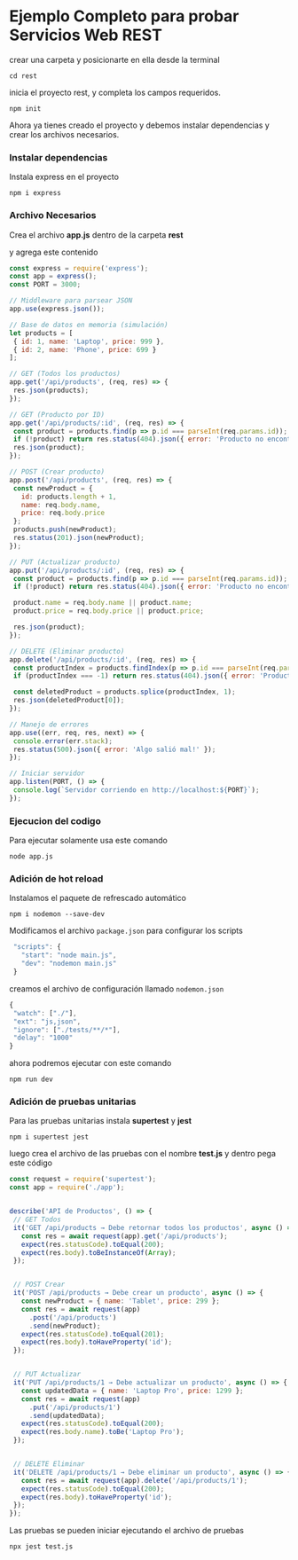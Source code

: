 # Ejemplo Completo para probar Servicios Web REST


crear una carpeta y posicionarte en ella desde la terminal

```
cd rest
```
inicia el proyecto rest, y completa los campos requeridos.

```
npm init
```

Ahora ya tienes creado el proyecto y debemos instalar dependencias y crear los archivos necesarios.

### Instalar dependencias
Instala express en el proyecto
```
npm i express
```

### Archivo Necesarios
Crea el archivo **app.js** dentro de la carpeta **rest**

y agrega este contenido

```js
const express = require('express');
const app = express();
const PORT = 3000;

// Middleware para parsear JSON
app.use(express.json());

// Base de datos en memoria (simulación)
let products = [
 { id: 1, name: 'Laptop', price: 999 },
 { id: 2, name: 'Phone', price: 699 }
];

// GET (Todos los productos)
app.get('/api/products', (req, res) => {
 res.json(products);
});

// GET (Producto por ID)
app.get('/api/products/:id', (req, res) => {
 const product = products.find(p => p.id === parseInt(req.params.id));
 if (!product) return res.status(404).json({ error: 'Producto no encontrado' });
 res.json(product);
});

// POST (Crear producto)
app.post('/api/products', (req, res) => {
 const newProduct = {
   id: products.length + 1,
   name: req.body.name,
   price: req.body.price
 };
 products.push(newProduct);
 res.status(201).json(newProduct);
});

// PUT (Actualizar producto)
app.put('/api/products/:id', (req, res) => {
 const product = products.find(p => p.id === parseInt(req.params.id));
 if (!product) return res.status(404).json({ error: 'Producto no encontrado' });

 product.name = req.body.name || product.name;
 product.price = req.body.price || product.price;

 res.json(product);
});

// DELETE (Eliminar producto)
app.delete('/api/products/:id', (req, res) => {
 const productIndex = products.findIndex(p => p.id === parseInt(req.params.id));
 if (productIndex === -1) return res.status(404).json({ error: 'Producto no encontrado' });

 const deletedProduct = products.splice(productIndex, 1);
 res.json(deletedProduct[0]);
});

// Manejo de errores
app.use((err, req, res, next) => {
 console.error(err.stack);
 res.status(500).json({ error: 'Algo salió mal!' });
});

// Iniciar servidor
app.listen(PORT, () => {
 console.log(`Servidor corriendo en http://localhost:${PORT}`);
});
```

### Ejecucion del codigo

Para ejecutar solamente usa este comando
```
node app.js
```

### Adición de hot reload
Instalamos el paquete de refrescado automático

```
npm i nodemon --save-dev
```

Modificamos el archivo ```package.json``` para configurar los scripts

```js
 "scripts": {
   "start": "node main.js",
   "dev": "nodemon main.js"
 }
```

creamos el archivo de configuración llamado ```nodemon.json```

```js
{
 "watch": ["./"],
 "ext": "js,json",
 "ignore": ["./tests/**/*"],
 "delay": "1000"
}
```

ahora podremos ejecutar con este comando

```
npm run dev
```

### Adición de pruebas unitarias
Para las pruebas unitarias instala **supertest** y **jest**

```
npm i supertest jest
```

luego crea el archivo de las pruebas con el nombre **test.js** y dentro pega este código

```js
const request = require('supertest');
const app = require('./app');


describe('API de Productos', () => {
 // GET Todos
 it('GET /api/products → Debe retornar todos los productos', async () => {
   const res = await request(app).get('/api/products');
   expect(res.statusCode).toEqual(200);
   expect(res.body).toBeInstanceOf(Array);
 });


 // POST Crear
 it('POST /api/products → Debe crear un producto', async () => {
   const newProduct = { name: 'Tablet', price: 299 };
   const res = await request(app)
     .post('/api/products')
     .send(newProduct);
   expect(res.statusCode).toEqual(201);
   expect(res.body).toHaveProperty('id');
 });


 // PUT Actualizar
 it('PUT /api/products/1 → Debe actualizar un producto', async () => {
   const updatedData = { name: 'Laptop Pro', price: 1299 };
   const res = await request(app)
     .put('/api/products/1')
     .send(updatedData);
   expect(res.statusCode).toEqual(200);
   expect(res.body.name).toBe('Laptop Pro');
 });


 // DELETE Eliminar
 it('DELETE /api/products/1 → Debe eliminar un producto', async () => {
   const res = await request(app).delete('/api/products/1');
   expect(res.statusCode).toEqual(200);
   expect(res.body).toHaveProperty('id');
 });
});
```

Las pruebas se pueden iniciar ejecutando el archivo de pruebas

```
npx jest test.js
```
